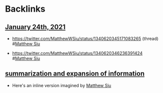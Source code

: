 
# Backlinks
## [January 24th, 2021](<January 24th, 2021.md>)
- https://twitter.com/MatthewWSiu/status/1340620345171083265 (thread) #[Matthew Siu](<Matthew Siu.md>)

- https://twitter.com/MatthewWSiu/status/1340620346236391424 #[Matthew Siu](<Matthew Siu.md>)

## [summarization and expansion of information](<summarization and expansion of information.md>)
- Here's an inline version imagined by [Matthew Siu](<Matthew Siu.md>)

